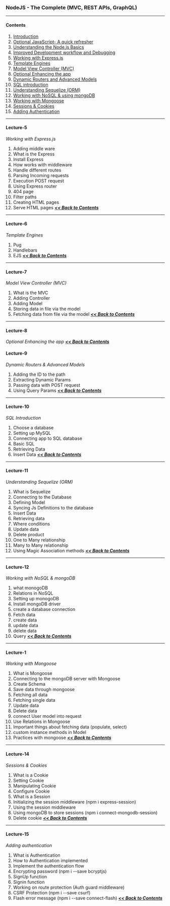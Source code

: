 ### NodeJS - The Complete (MVC, REST APIs, GraphQL)
---
#### Contents
 1. [Introduction](#lecture-1)
 2. [Optional JavaScript- A quick refresher](#lecture-2)
 3. [Understanding the Node.js Basics](#lecture-3)
 4. [Improved Development workflow and Debugging](#lecuter-4)
 5. [Working with Express.js](#lecture-5)
 6. [Template Engines](#lecture-6)
 7. [Model View Controller (MVC)](#lecture-7)
 8. [Optional Enhancing the app](#lecture-8)
 9. [Dynamic Routers and Advanced Models](#lecture-9)
 10. [SQL introduction](#lecture-10) 
 11. [Understanding Sequelize (ORM)](#lecture-11)
 12. [Working with NoSQL & using mongoDB](#lecture-12)
 13. [Working with Mongoose](#lecture-13)
 14. [Sessions & Cookies](#lecture-14)
 15. [Adding Authentication](#lecture-15)
---
#### Lecture-5
*Working with Express.js*
 1. Adding middle ware
 2. What is the Express
 3. Install Express
 4. How works with middleware
 5. Handle different routes
 6. Parsing Incoming requests
 7. Execution POST request
 8. Using Express router
 9. 404 page
 10. Filter paths
 11. Creating HTML pages
 12. Serve HTML pages 
***[<< Back to Contents](#contents)***
 ---
#### Lecture-6
*Template Engines*

 1. Pug
 2. Handlebars
 3. EJS
***[<< Back to Contents](#contents)***

---
#### Lecture-7
*Model View Controller (MVC)*

 1. What is the MVC
 2. Adding Controller
 3. Adding Model
 4. Storing data in file via the model
 5. Fetching data from file via the model
***[<< Back to Contents](#contents)***
 ---
#### Lecture-8
*Optional Enhancing the app*
***[<< Back to Contents](#contents)***

#### Lecture-9
*Dynamic Routers & Advanced Models*
 1. Adding the ID to the path
 2. Extracting Dynamic Params
 3. Passing data with POST request
 4. Using Query Params
***[<< Back to Contents](#contents)***
 ---
#### Lecture-10
*SQL Introduction*
 1. Choose a database
 2. Setting up MySQL
 3. Connecting app to SQL database
 4. Basic SQL
 5. Retrieving Data
 6. Insert Data
***[<< Back to Contents](#contents)***
 ---
#### Lecture-11
*Understanding Sequelize (ORM)*
 1. What is Sequelize
 2. Connecting to the Database
 3. Defining Model
 4. Syncing Js Definitions to the database
 5. Insert Data
 6. Retrieving data
 7. Where conditions
 8. Update data
 9. Delete product
 10. One to Many relationship
 11. Many to Many relationship
 12. Using Magic Association methods 
***[<< Back to Contents](#contents)***
 ---
#### Lecture-12
*Working with NoSQL & mongoDB*
 1. what monogoDB
 2. Relations in NoSQL
 3. Setting up monogoDB
 4. Install mongoDB driver
 5. create a database connection
 6. Fetch data
 7. create data
 8. update data
 9. delete data
 10. Query 
***[<< Back to Contents](#contents)***
 ---
#### Lecture-1
*Working with Mongoose*
 1. What is Mongoose
 2. Connecting to the mongoDB server with Mongoose
 3. Create Schema
 4. Save data through mongoose
 5. Fetching all data
 6. Fetching single data
 7. Update data
 8. Delete data
 9. connect User model into request
 10. Use Relations in Mongoose
 11. Important things about fetching data (populate, select)
 12. custom instance methods in Model
 13. Practices with mongoose
***[<< Back to Contents](#contents)***
 ---
#### Lecture-14
*Sessions & Cookies*
 1. What is a Cookie
 2. Setting Cookie
 3. Manipulating Cookie
 4. Configure Cookie
 5. What is a Session
 6. Initializing the session middleware (npm i express-session)
 7. Using the session middleware
 8. Using mongoDB to store sessions (npm i connect-mongodb-session)
 9. Delete cookie 
***[<< Back to Contents](#contents)***
 ---
#### Lecture-15
*Adding authentication*
 1. What is Authentication
 2. How to Authentication implemented
 3. Implement the authentication flow
 4. Encrypting password (npm i --save bcryptjs)
 5. SignUp function
 6. Signin function
 7. Working on route protection (Auth guard middleware)
 8. CSRF Protection (npm i --save csurf)
 9. Flash error message (npm i --save connect-flash)
***[<< Back to Contents](#contents)***